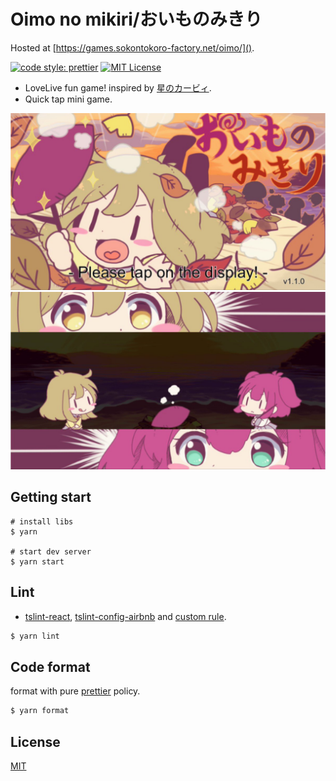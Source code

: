 # Oimo no mikiri/おいものみきり

Hosted at [https://games.sokontokoro-factory.net/oimo/]().


[![code style: prettier](https://img.shields.io/badge/code_style-prettier-ff69b4.svg?style=flat-square)](https://github.com/prettier/prettier)
[![MIT License](http://img.shields.io/badge/license-MIT-blue.svg?style=flat)](LICENSE)

- LoveLive fun game! inspired by [星のカービィ](https://www.nintendo.co.jp/n08/kirby/taiken/index.html).
- Quick tap mini game.


![TOP_1](README_TOP_1.jpg)
![TOP_2](README_TOP_2.jpg)


## Getting start
```
# install libs
$ yarn

# start dev server
$ yarn start
```

## Lint

* [tslint-react](https://github.com/palantir/tslint-react), [tslint-config-airbnb](https://github.com/progre/tslint-config-airbnb) and [custom rule](tslint.json).

```bash
$ yarn lint
```

## Code format

format with pure [prettier](https://github.com/prettier/prettier) policy.

```bash
$ yarn format
```

## License

[MIT](LICENSE)
